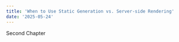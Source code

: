 ```yaml
---
title: 'When to Use Static Generation vs. Server-side Rendering'
date: '2025-05-24'
---
```

Second Chapter